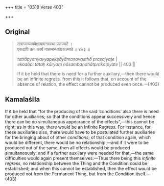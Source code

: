 +++
title = "0319 Verse 403"

+++
## Original 
>
> तत्राप्यन्यव्यपेक्षायामनवस्था प्रसज्यते ।  
> एकदापि ततः कार्यं नासम्बन्धात्प्रकल्प्यते ॥ ४०३ ॥ 
>
> *tatrāpyanyavyapekṣāyāmanavasthā prasajyate* \|  
> *ekadāpi tataḥ kāryaṃ nāsambandhātprakalpyate* \|\| 403 \|\| 
>
> If it be held that there is need for a further auxiliary,—then there would be an infinite regress. from this it follows that, on account of the absence of relation, the effect cannot be produced even once.—(403)



## Kamalaśīla

If it be held that “for the producing of the said ‘conditions’ also there is need for other auxiliaries; so that the conditions appear successively and hence there can be no simultaneous appearance of the effects”,—this cannot be right; as in this way, there would be an Infinite Regress. For instance, for these auxiliaries also, there would have to be postulated further auxiliaries for the bringing about of other *conditions*; of that condition again, which would be different, there would be no relationship,—and if it were to be produced out of the same, then all effects would be produced simultaneously; and if a further auxiliary were needed for that,—the same difficulties would again present themselves.—Thus there being this *infinite regress*, no relationship between the Thing and the Condition could be established; and when this cannot be established, then the effect would be produced not from the Permanent Thing, but from the Condition itself.—(403)



